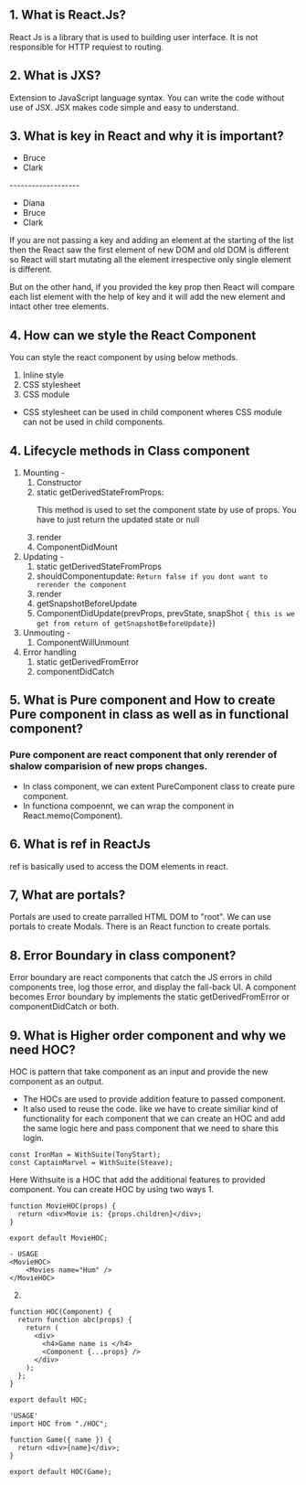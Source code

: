 ## 1. What is React.Js?
React Js is a library that is used to building user interface. It is not responsible for HTTP requiest to routing.

## 2. What is JXS?
Extension to JavaScript language syntax. You can write the code without use of JSX.
JSX makes code simple and easy to understand.

## 3. What  is key in React and why it is important?
<ul>
<li>Bruce</li>
<li>Clark</li>
</ul>
-------------------
<ul>
<li>Diana</li>
<li>Bruce</li>
<li>Clark</li>
</ul>
If you are not passing a key and adding an element at the starting of the list then the
React saw the first element of new DOM and old DOM is different so React will start mutating
all the element irrespective only single element is different.

But on the other hand, if you provided the key prop then React will compare each list element with the
help of key and it will add the new element and intact other tree elements.

## 4. How can we style the React Component
You can style the react component by using below methods.
1. Inline style
2. CSS stylesheet
3. CSS module
- CSS stylesheet can be used in child component wheres CSS module can not be used in child components.

## 4. Lifecycle methods in Class component
 1. Mounting -
    1. Constructor
    2. static getDerivedStateFromProps: <p>This method is used to set the component state by use of props. You have to just return the updated state or null</p>
    3. render
    4. ComponentDidMount
 2. Updating -
    1. static getDerivedStateFromProps
    2. shouldComponentupdate: <code>Return false if you dont want to rerender the component</code>
    3. render
    4. getSnapshotBeforeUpdate
    5. ComponentDidUpdate(prevProps, prevState, snapShot <code>{ this is we get from return of getSnapshotBeforeUpdate}</code>)
3. Unmouting -
    1. ComponentWillUnmount
4. Error handling
    1. static getDerivedFromError
    2. componentDidCatch
## 5. What is Pure component and How to create Pure component in class as well as in functional component?
### Pure component are react component that only rerender of shalow comparision of new props changes.
- In class component, we can extent PureComponent class to create pure component.
- In functiona compoennt, we can wrap the component in React.memo(Component).

## 6. What is ref in ReactJs
ref is basically used to access the DOM elements in react.

## 7, What are portals?
Portals are used to create parralled HTML DOM to "root". We can use portals to create Modals. There is an React function to create portals.

## 8. Error Boundary in class component?
Error boundary are react components that catch the JS errors in child components tree, log those error, and display the fall-back UI.
A component becomes Error boundary by implements the static getDerivedFromError or componentDidCatch or both.

## 9. What is Higher order component and why we need HOC?
HOC is pattern that take component as an input and provide the new component as an output.
- The HOCs are used to provide addition feature to passed component.
- It also used to reuse the code. like we have to create similiar kind of functionality for each component that we can create an HOC and add the same logic here and pass component that we need to share this login.
```
const IronMan = WithSuite(TonyStart);
const CaptainMarvel = WithSuite(Steave);
```
Here Withsuite is a HOC that add the additional features to provided component.
You can create HOC by using two ways
1.
```JSX
function MovieHOC(props) {
  return <div>Movie is: {props.children}</div>;
}

export default MovieHOC;

- USAGE
<MovieHOC>
    <Movies name="Hum" />
</MovieHOC>

```
2.
```JSX
function HOC(Component) {
  return function abc(props) {
    return (
      <div>
        <h4>Game name is </h4>
        <Component {...props} />
      </div>
    );
  };
}

export default HOC;

'USAGE'
import HOC from "./HOC";

function Game({ name }) {
  return <div>{name}</div>;
}

export default HOC(Game);

```

